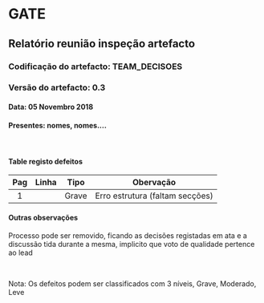 # GATE
## Relatório reunião inspeção artefacto
### Codificação do artefacto: TEAM_DECISOES
### Versão do artefacto: 0.3
#### Data: 05 Novembro 2018
#### Presentes: nomes, nomes....


</br>

#### Table registo defeitos
|Pag|Linha|Tipo|Obervação
|:---:|:---:|:---:|---
|1||Grave|Erro estrutura (faltam secções)

#### Outras observações
Processo pode ser removido, ficando as decisões registadas em ata e a discussão tida durante a mesma, implicito que voto de qualidade pertence ao lead

</br>

Nota: Os defeitos podem ser classificados com 3 níveis, Grave, Moderado, Leve